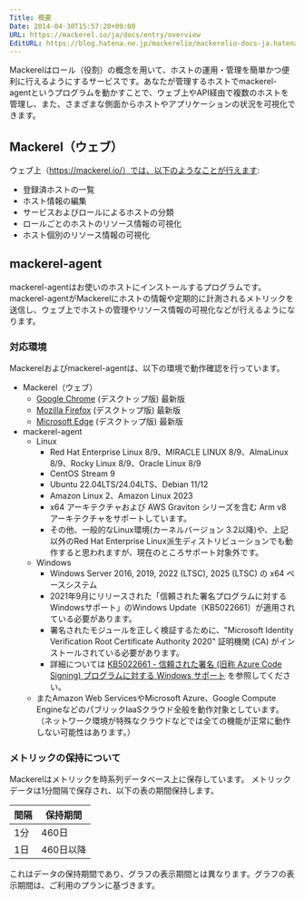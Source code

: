 ```yaml
---
Title: 概要
Date: 2014-04-30T15:57:20+09:00
URL: https://mackerel.io/ja/docs/entry/overview
EditURL: https://blog.hatena.ne.jp/mackerelio/mackerelio-docs-ja.hatenablog.mackerel.io/atom/entry/12921228815722985455
---
```


Mackerelはロール（役割）の概念を用いて、ホストの運用・管理を簡単かつ便利に行えるようにするサービスです。あなたが管理するホストでmackerel-agentというプログラムを動かすことで、ウェブ上やAPI経由で複数のホストを管理し、また、さまざまな側面からホストやアプリケーションの状況を可視化できます。

<!-- [Features](https://mackerel.io/ja/features)もあわせてご覧ください。-->

## Mackerel（ウェブ）

ウェブ上（https://mackerel.io/）では、以下のようなことが行えます:

- 登録済ホストの一覧
- ホスト情報の編集
- サービスおよびロールによるホストの分類
- ロールごとのホストのリソース情報の可視化
- ホスト個別のリソース情報の可視化

## mackerel-agent

mackerel-agentはお使いのホストにインストールするプログラムです。mackerel-agentがMackerelにホストの情報や定期的に計測されるメトリックを送信し、ウェブ上でホストの管理やリソース情報の可視化などが行えるようになります。


<h3 id="support-environments">対応環境</h3>

Mackerelおよびmackerel-agentは、以下の環境で動作確認を行っています。

- Mackerel（ウェブ）
  - [Google Chrome](https://www.google.com/chrome/) (デスクトップ版) 最新版
  - [Mozilla Firefox](https://www.mozilla.org/firefox/) (デスクトップ版) 最新版
  - [Microsoft Edge](https://www.microsoft.com/edge) (デスクトップ版) 最新版
- mackerel-agent
    - Linux
        - Red Hat Enterprise Linux 8/9、MIRACLE LINUX 8/9、AlmaLinux 8/9、Rocky Linux 8/9、Oracle Linux 8/9
        - CentOS Stream 9
        - Ubuntu 22.04LTS/24.04LTS、Debian 11/12
        - Amazon Linux 2、Amazon Linux 2023
        - x64 アーキテクチャおよび AWS Graviton シリーズを含む Arm v8 アーキテクチャをサポートしています。
        - その他、一般的なLinux環境(カーネルバージョン 3.2以降)や、上記以外のRed Hat Enterprise Linux派生ディストリビューションでも動作すると思われますが、現在のところサポート対象外です。
    - Windows
        - Windows Server 2016, 2019, 2022 (LTSC), 2025 (LTSC) の x64 ベースシステム
        - 2021年9月にリリースされた「信頼された署名プログラムに対するWindowsサポート」のWindows Update（KB5022661）が適用されている必要があります。
        - 署名されたモジュールを正しく検証するために、"Microsoft Identity Verification Root Certificate Authority 2020" 証明機関 (CA) がインストールされている必要があります。
        - 詳細については [KB5022661 - 信頼された署名 (旧称 Azure Code Signing) プログラムに対する Windows サポート](https://support.microsoft.com/ja-jp/topic/kb5022661-%E4%BF%A1%E9%A0%BC%E3%81%95%E3%82%8C%E3%81%9F%E7%BD%B2%E5%90%8D-%E6%97%A7%E7%A7%B0-azure-code-signing-%E3%83%97%E3%83%AD%E3%82%B0%E3%83%A9%E3%83%A0%E3%81%AB%E5%AF%BE%E3%81%99%E3%82%8B-windows-%E3%82%B5%E3%83%9D%E3%83%BC%E3%83%88-4b505a31-fa1e-4ea6-85dd-6630229e8ef4) を参照してください。
    - またAmazon Web ServicesやMicrosoft Azure、Google Compute EngineなどのパブリックIaaSクラウド全般を動作対象としています。（ネットワーク環境が特殊なクラウドなどでは全ての機能が正常に動作しない可能性はあります。）

<h3 id="tsdb-spec">メトリックの保持について</h3>

Mackerelはメトリックを時系列データベース上に保存しています。
メトリックデータは1分間隔で保存され、以下の表の期間保持します。

| 間隔  | 保持期間  |
|-------|-----------|
| 1分   | 460日     |
| 1日   | 460日以降 |

これはデータの保持期間であり、グラフの表示期間とは異なります。グラフの表示期間は、ご利用のプランに基づきます。

